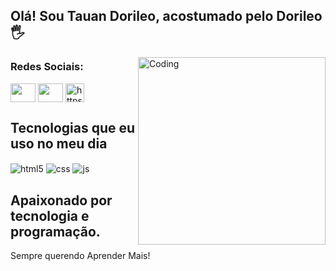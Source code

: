 ## Olá! Sou Tauan Dorileo, acostumado pelo Dorileo🖐️

<img align="right" alt="Coding" width="300" src="https://th.bing.com/th/id/R.21116158daaeb1459b4ec0758505e1ad?rik=vPMoxIc%2fQ%2fWttw&riu=http%3a%2f%2fclubedosgeeks.com.br%2fwp-content%2fuploads%2f2016%2f01%2fdormrm.gif&ehk=YnNztGdDz%2ftrBWZlRL1UY4p3ItEmN0FIcqoaVsdRcOI%3d&risl=&pid=ImgRaw&r=0">

<h3 align="left">Redes Sociais:</h3>
<p align="left">
<a href="https://www.linkedin.com/in/tauan-dorileo-a69256241/" target="_blank"><img align="center" src="https://cdn.jsdelivr.net/npm/simple-icons@3.0.1/icons/linkedin.svg" alt="" height="30" width="40"/></a>
<a href="https://www.instagram.com/t.dorileo26.12/" target="_blank"><img align="center" src="https://cdn.jsdelivr.net/npm/simple-icons@3.0.1/icons/instagram.svg" alt="" height="30" width="40" /></a>
<a href="https://wa.link/thynhg" target=_blank><img align="center" src="" alt="https://retovogel.ch/wp-content/uploads/2022/09/18764668.png" height="30" width"40" /></a>

## Tecnologias que eu uso no meu dia
<div style="display: inline_block">
  <img align="center" alt="html5" src="https://img.shields.io/badge/HTML5-E34F26?style=for-the-badge&logo=html5&logoColor=white" />
  <img align="center" alt="css" src="https://img.shields.io/badge/CSS3-1572B6?style=for-the-badge&logo=css3&logoColor=white" />
  <img align="center" alt="js" src="https://img.shields.io/badge/JavaScript-F7DF1E?style=for-the-badge&logo=javascript&logoColor=black" />

## Apaixonado por tecnologia e programação.
Sempre querendo Aprender Mais!
  

